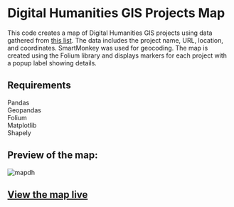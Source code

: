 # Digital Humanities GIS Projects Map

This code creates a map of Digital Humanities GIS projects using data gathered from [this list](https://anterotesis.com/wordpress/mapping-resources/dh-gis-projects/). The data includes the project name, URL, location, and coordinates. SmartMonkey was used for geocoding. The map is created using the Folium library and displays markers for each project with a popup label showing details.

## Requirements
Pandas  
Geopandas  
Folium  
Matplotlib  
Shapely  


## Preview of the map:
![mapdh](https://user-images.githubusercontent.com/103402461/210195339-1f90357d-d508-4d75-8209-4316e8c327e3.PNG)

## [View the map live](https://drive.google.com/file/d/16UzyUI5LWGVYJZFi75q2LaA8xWRLjMaS/view?usp=share_link)
